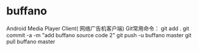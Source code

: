 buffano
=======

Android Media Player Client( 网络广告机客户端)
Git常用命令：
git add .
git commit -a -m "add buffano source code 2"
git push -u buffano master
git pull buffano master
